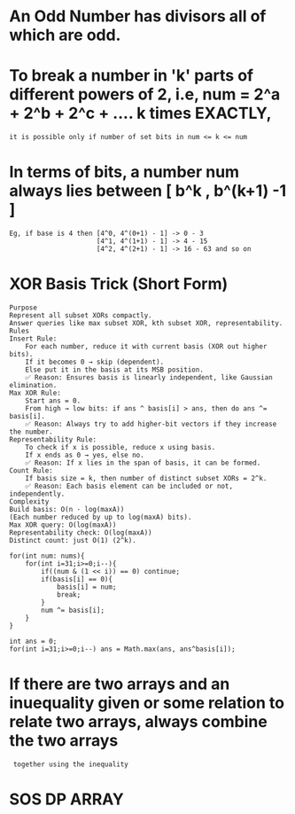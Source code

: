 # An Odd Number has divisors all of which are odd.

# To break a number in 'k' parts of different powers of 2, i.e, num = 2^a + 2^b + 2^c + .... k times EXACTLY,
    it is possible only if number of set bits in num <= k <= num

# In terms of bits, a number num always lies between [ b^k , b^(k+1) -1 ]
    Eg, if base is 4 then [4^0, 4^(0+1) - 1] -> 0 - 3
                          [4^1, 4^(1+1) - 1] -> 4 - 15
                          [4^2, 4^(2+1) - 1] -> 16 - 63 and so on

# XOR Basis Trick (Short Form)
    Purpose
    Represent all subset XORs compactly.
    Answer queries like max subset XOR, kth subset XOR, representability.
    Rules
    Insert Rule:
        For each number, reduce it with current basis (XOR out higher bits).
        If it becomes 0 → skip (dependent).
        Else put it in the basis at its MSB position.
        ✅ Reason: Ensures basis is linearly independent, like Gaussian elimination.
    Max XOR Rule:
        Start ans = 0.
        From high → low bits: if ans ^ basis[i] > ans, then do ans ^= basis[i].
        ✅ Reason: Always try to add higher-bit vectors if they increase the number.
    Representability Rule:
        To check if x is possible, reduce x using basis.
        If x ends as 0 → yes, else no.
        ✅ Reason: If x lies in the span of basis, it can be formed.
    Count Rule:
        If basis size = k, then number of distinct subset XORs = 2^k.
        ✅ Reason: Each basis element can be included or not, independently.
    Complexity
    Build basis: O(n · log(maxA))
    (Each number reduced by up to log(maxA) bits).
    Max XOR query: O(log(maxA))
    Representability check: O(log(maxA))
    Distinct count: just O(1) (2^k).

    for(int num: nums){
        for(int i=31;i>=0;i--){
            if((num & (1 << i)) == 0) continue;
            if(basis[i] == 0){
                basis[i] = num;
                break;
            }
            num ^= basis[i];
        }
    }

    int ans = 0;
    for(int i=31;i>=0;i--) ans = Math.max(ans, ans^basis[i]);

# If there are two arrays and an inuequality given or some relation to relate two arrays, always combine the two arrays
     together using the inequality

# SOS DP ARRAY 
    


